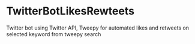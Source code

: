 # TwitterBotLikesRewteets
Twitter bot using Twitter API, Tweepy for automated likes and retweets on selected keyword from tweepy search
